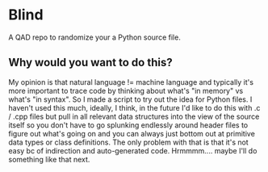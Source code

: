 # Blind
A QAD repo to randomize your a Python source file. 

## Why would you want to do this?

My opinion is that natural language != machine language and typically it's more important to trace code by thinking about what's "in memory" vs what's "in syntax". So I made a script to try out the idea for Python files. I haven't used this much, ideally, I think, in the future I'd like to do this with .c / .cpp files but pull in all relevant data structures into the view of the source itself so you don't have to go splunking endlessly around header files to figure out what's going on and you can always just bottom out at primitive data types or class definitions. The only problem with that is that it's not easy bc of indirection and auto-generated code. Hrmmmm.... maybe I'll do something like that next.
